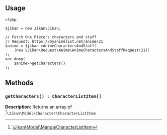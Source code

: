 ## Usage
```
<?php

$jikan = new Jikan\Jikan;

// Fetch One Piece's characters and staff
// Request: https://myanimelist.net/anime/21
$anime = $jikan->AnimeCharactersAndStaff(
    (new \Jikan\Request\Anime\AnimeCharactersAndStaffRequest(21))
);
var_dump(
    $anime->getCharacters()
);
```

## Methods
### `getCharacters() : CharacterListItem[]`
**Description:** Returns an array of [^1]`\Jikan\Model\Character\CharacterListItem`

[^1]: [\Jikan\Model\Manga\CharacterListItem](/objects/model/manga/character-list-item)